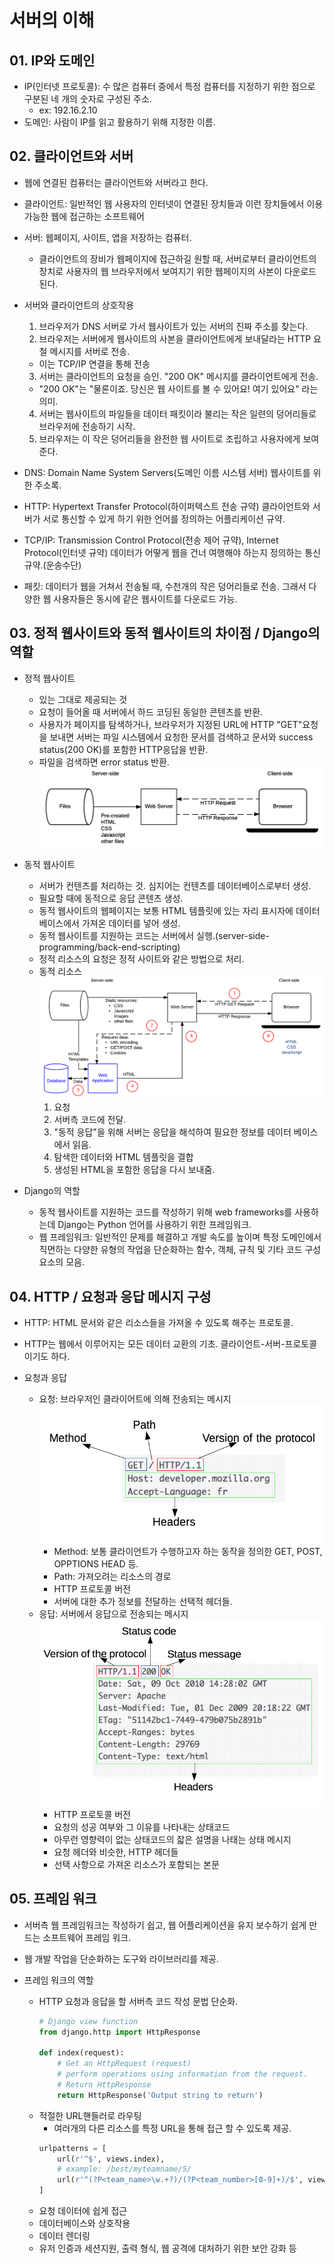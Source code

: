 # 서버의 이해
## 01. IP와 도메인
- IP(인터넷 프로토콜): 수 많은 컴퓨터 중에서 특정 컴퓨터를 지정하기 위한 점으로 구분된 네 개의 숫자로 구성된 주소.
  - ex: 192.16.2.10
- 도메인: 사람이 IP를 읽고 활용하기 위해 지정한 이름.

## 02. 클라이언트와 서버
- 웹에 연결된 컴퓨터는 클라이언트와 서버라고 한다.
- 클라이언트: 일반적인 웹 사용자의 인터넷이 연결된 장치들과 이런 장치들에서 이용가능한 웹에 접근하는 소프트웨어
- 서버: 웹페이지, 사이트, 앱을 저장하는 컴퓨터.
  - 클라이언트의 장비가 웹페이지에 접근하길 원할 때, 서버로부터 클라이언트의 장치로 사용자의 웹 브라우저에서 보여지기 위한 웹페이지의 사본이 다운로드 된다.

- 서버와 클라이언트의 상호작용
  1. 브라우저가 DNS 서버로 가서 웹사이트가 있는 서버의 진짜 주소를 찾는다.
  2. 브라우저는 서버에게 웹사이트의 사본을 클라이언트에게 보내달라는 HTTP 요철 메시지를 서버로 전송.
    - 이는 TCP/IP 연결을 통해 전송
  3. 서버는 클라이언트의 요청을 승인. "200 OK" 메시지를 클라이언트에게 전송.
    - "200 OK"는 "물론이죠. 당신은 웹 사이트를 볼 수 있어요! 여기 있어요" 라는 의미.
  4. 서버는 웹사이트의 파일들을 데이터 패킷이라 불리는 작은 일련의 덩어리들로 브라우저에 전송하기 시작.
  5. 브라우저는 이 작은 덩어리들을 완전한 웹 사이트로 조립하고 사용자에게 보여준다.

- DNS: Domain Name System Servers(도메인 이름 시스템 서버) 웹사이트를 위한 주소록.
- HTTP: Hypertext Transfer Protocol(하이퍼텍스트 전송 규약) 클라이언트와 서버가 서로 통신할 수 있게 하기 위한 언어를 정의하는 어플리케이션 규약.
- TCP/IP: Transmission Control Protocol(전송 제어 규약), Internet Protocol(인터넷 규약) 데이터가 어떻게 웹을 건너 여행해야 하는지 정의하는 통신 규약.(운송수단)
- 패킷: 데이터가 웹을 거쳐서 전송될 때, 수천개의 작은 덩어리들로 전송. 그래서 다양한 웹 사용자들은 동시에 같은 웹사이트를 다운로드 가능.

## 03. 정적 웹사이트와 동적 웹사이트의 차이점 / Django의 역할
- 정적 웹사이트
  - 있는 그대로 제공되는 것
  - 요청이 들어올 때 서버에서 하드 코딩된 동일한 콘텐츠를 반환.
  - 사용자가 페이지를 탐색하거나, 브라우저가 지정된 URL에 HTTP "GET"요청을 보내면 서버는 파일 시스템에서 요청한 문서를 검색하고 문서와 success status(200 OK)를 포함한  HTTP응답을 반환.
  - 파일을 검색하면 error status 반환.
  ![정적웹사이트](./basic_static_app_server.png)
- 동적 웹사이트
  - 서버가 컨텐츠를 처리하는 것. 심지어는 컨텐츠를 데이터베이스로부터 생성.
  - 필요할 때에 동적으로 응답 콘텐츠 생성.
  - 동적 웹사이트의 웹페이지는 보통 HTML 템플릿에 있는 자리 표시자에 데이터베이스에서 가져온 데이터를 넣어 생성.
  - 동적 웹사이트를 지원하는 코드는 서버에서 실행.(server-side-programming/back-end-scripting)
  - 정적 리소스의 요청은 정적 사이트와 같은 방법으로 처리.
  - 동적 리소스
  ![동적웹사이트](./web_application_with_html_and_steps.png)
    1. 요청
    1. 서버측 코드에 전달.
    3. "동적 응답"을 위해 서버는 응답을 해석하여 필요한 정보를 데이터 베이스에서 읽음.
    4. 탐색한 데이터와 HTML 템플릿을 결합
    5. 생성된 HTML을 포함한 응답을 다시 보내줌.

- Django의 역할
  - 동적 웹사이트를 지원하는 코드를 작성하기 위해 web frameworks를 사용하는데 Django는 Python 언어를 사용하기 위한 프레임워크.
  - 웹 프레임워크: 일반적인 문제를 해결하고 개발 속도를 높이며 특정 도메인에서 직면하는 다양한 유형의 작업을 단순화하는 함수, 객체, 규칙 및 기타 코드 구성 요소의 모음.

## 04. HTTP / 요청과 응답 메시지 구성
- HTTP: HTML 문서와 같은 리소스들을 가져올 수 있도록 해주는 프로토콜.
- HTTP는 웹에서 이루어지는 모든 데이터 교환의 기초. 클라이언트-서버-프로토콜이기도 하다.

- 요청과 응답
  - 요청: 브라우저인 클라이어트에 의해 전송되는 메시지
  ![요청](./http_request.png)
    - Method: 보통 클라이언트가 수행하고자 하는 동작을 정의한 GET, POST, OPPTIONS HEAD 등.
    - Path: 가져오려는 리소스의 경로
    - HTTP 프로토콜 버전
    - 서버에 대한 추가 정보를 전달하는 선택적 헤더들.
  - 응답: 서버에서 응답으로 전송되는 메시지
  ![응답](./http_response.png)
    - HTTP 프로토콜 버전
    - 요청의 성공 여부와 그 이유를 나타내는 상태코드
    - 아무런 영향력이 없는 상태코드의 잛은 설명을 나태는 상태 메시지
    - 요청 헤더와 비슷한, HTTP 헤더들
    - 선택 사항으로 가져온 리소스가 포함되는 본문

## 05. 프레임 워크
- 서버측 웹 프레임워크는 작성하기 쉽고, 웹 어플리케이션을 유지 보수하기 쉽게 만드는 소프트웨어 프레임 워크.
- 웹 개발 작업을 단순화하는 도구와 라이브러리를 제공.

- 프레임 워크의 역할
  - HTTP 요청과 응답을 할 서버측 코드 작성 문법 단순화.
    ```python
    # Django view function
    from django.http import HttpResponse

    def index(request):
        # Get an HttpRequest (request)
        # perform operations using information from the request.
        # Return HttpResponse
        return HttpResponse('Output string to return')
    ```
  - 적절한 URL핸들러로 라우팅
    - 여러개의 다른 리소스를 특정 URL을 통해 접근 할 수 있도록 제공.
    ```py
    urlpatterns = [
        url(r'^$', views.index),
        # example: /best/myteamname/5/
        url(r'^(?P<team_name>\w.+?)/(?P<team_number>[0-9]+)/$', views.best),
    ]
    ```
  - 요청 데이터에 쉽게 접근
  - 데이터베이스와 상호작용
  - 데이터 렌더링
  - 유저 인증과 세션지원, 출력 형식, 웹 공격에 대처하기 위한 보안 강화 등